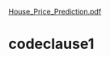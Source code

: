 [House_Price_Prediction.pdf](https://github.com/sanjeevikumar-kv/codeclause1/files/12313973/House_Price_Prediction.pdf)
# codeclause1
